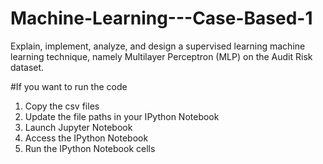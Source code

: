 # Machine-Learning---Case-Based-1

Explain, implement, analyze, and design a supervised learning machine learning technique, namely Multilayer Perceptron (MLP) on the Audit Risk dataset.

#If you want to run the code
1. Copy the csv files
2. Update the file paths in your IPython Notebook
3. Launch Jupyter Notebook
4. Access the IPython Notebook
5. Run the IPython Notebook cells
